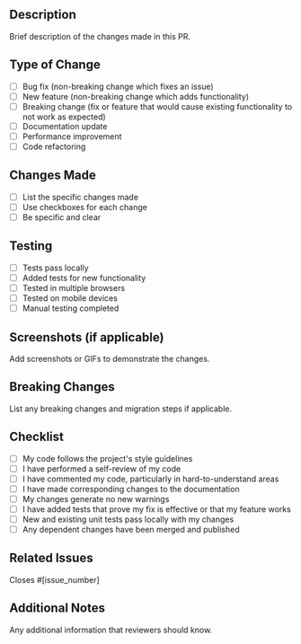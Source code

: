 ## Description

Brief description of the changes made in this PR.

## Type of Change

- [ ] Bug fix (non-breaking change which fixes an issue)
- [ ] New feature (non-breaking change which adds functionality)
- [ ] Breaking change (fix or feature that would cause existing functionality to not work as expected)
- [ ] Documentation update
- [ ] Performance improvement
- [ ] Code refactoring

## Changes Made

- [ ] List the specific changes made
- [ ] Use checkboxes for each change
- [ ] Be specific and clear

## Testing

- [ ] Tests pass locally
- [ ] Added tests for new functionality
- [ ] Tested in multiple browsers
- [ ] Tested on mobile devices
- [ ] Manual testing completed

## Screenshots (if applicable)

Add screenshots or GIFs to demonstrate the changes.

## Breaking Changes

List any breaking changes and migration steps if applicable.

## Checklist

- [ ] My code follows the project's style guidelines
- [ ] I have performed a self-review of my code
- [ ] I have commented my code, particularly in hard-to-understand areas
- [ ] I have made corresponding changes to the documentation
- [ ] My changes generate no new warnings
- [ ] I have added tests that prove my fix is effective or that my feature works
- [ ] New and existing unit tests pass locally with my changes
- [ ] Any dependent changes have been merged and published

## Related Issues

Closes #[issue_number]

## Additional Notes

Any additional information that reviewers should know.

